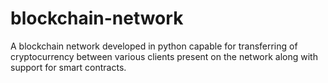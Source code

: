 # blockchain-network
A blockchain network developed in python capable for transferring of cryptocurrency between various clients present on the network along with support for smart contracts.
